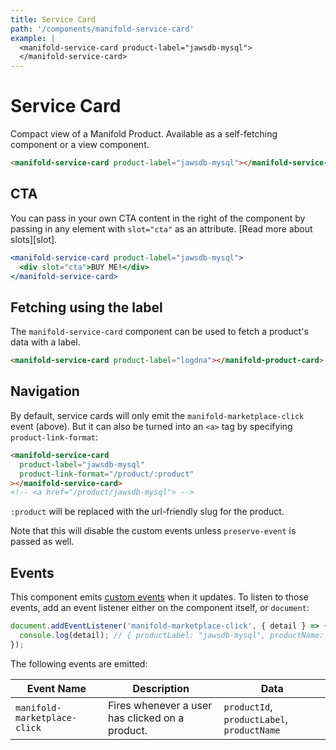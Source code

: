 ```yaml
---
title: Service Card
path: '/components/manifold-service-card'
example: |
  <manifold-service-card product-label="jawsdb-mysql">
  </manifold-service-card>
---
```


# Service Card

Compact view of a Manifold Product. Available as a self-fetching component or a view component.

```html
<manifold-service-card product-label="jawsdb-mysql"></manifold-service-card>
```

## CTA

You can pass in your own CTA content in the right of the component by passing in any element with
`slot="cta"` as an attribute. [Read more about slots][slot].

```jsx
<manifold-service-card product-label="jawsdb-mysql">
  <div slot="cta">BUY ME!</div>
</manifold-service-card>
```

## Fetching using the label

The `manifold-service-card` component can be used to fetch a product's data with a label.

```html
<manifold-service-card product-label="logdna"></manifold-product-card>
```

## Navigation

By default, service cards will only emit the `manifold-marketplace-click` event (above). But it can
also be turned into an `<a>` tag by specifying `product-link-format`:

```html
<manifold-service-card
  product-label="jawsdb-mysql"
  product-link-format="/product/:product"
></manifold-service-card>
<!-- <a href="/product/jawsdb-mysql"> -->
```

`:product` will be replaced with the url-friendly slug for the product.

Note that this will disable the custom events unless `preserve-event` is passed as well.

## Events

This component emits
[custom events](https://developer.mozilla.org/en-US/docs/Web/API/CustomEvent/CustomEvent) when it
updates. To listen to those events, add an event listener either on the component itself, or
`document`:

```js
document.addEventListener('manifold-marketplace-click', { detail } => {
  console.log(detail); // { productLabel: "jawsdb-mysql", productName: "JawsDB MySQL", productId: "234w1jyaum5j0aqe3g3bmbqjgf20p" }
});
```

The following events are emitted:

| Event Name                   | Description                                     | Data                                       |
| ---------------------------- | ----------------------------------------------- | ------------------------------------------ |
| `manifold-marketplace-click` | Fires whenever a user has clicked on a product. | `productId`, `productLabel`, `productName` |

